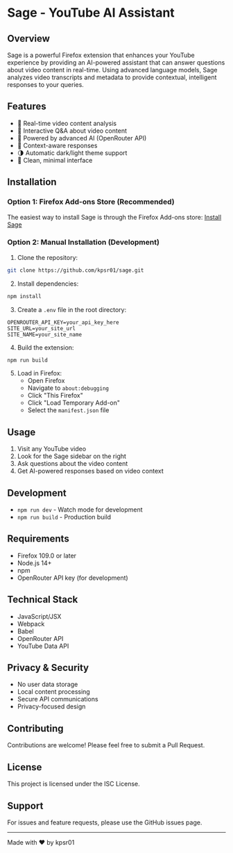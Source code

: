 # Sage - YouTube AI Assistant


## Overview

Sage is a powerful Firefox extension that enhances your YouTube experience by providing an AI-powered assistant that can answer questions about video content in real-time. Using advanced language models, Sage analyzes video transcripts and metadata to provide contextual, intelligent responses to your queries.

## Features

- 🎥 Real-time video content analysis
- 💬 Interactive Q&A about video content
- 🤖 Powered by advanced AI (OpenRouter API)
- 🎯 Context-aware responses
- 🌗 Automatic dark/light theme support
- 🎨 Clean, minimal interface

## Installation

### Option 1: Firefox Add-ons Store (Recommended)

The easiest way to install Sage is through the Firefox Add-ons store:
[Install Sage](https://addons.mozilla.org/en-US/firefox/addon/sageyt)

### Option 2: Manual Installation (Development)

1. Clone the repository:
```bash
git clone https://github.com/kpsr01/sage.git
```

2. Install dependencies:
```bash
npm install
```

3. Create a `.env` file in the root directory:
```env
OPENROUTER_API_KEY=your_api_key_here
SITE_URL=your_site_url
SITE_NAME=your_site_name
```

4. Build the extension:
```bash
npm run build
```

5. Load in Firefox:
   - Open Firefox
   - Navigate to `about:debugging`
   - Click "This Firefox"
   - Click "Load Temporary Add-on"
   - Select the `manifest.json` file

## Usage

1. Visit any YouTube video
2. Look for the Sage sidebar on the right
3. Ask questions about the video content
4. Get AI-powered responses based on video context

## Development

- `npm run dev` - Watch mode for development
- `npm run build` - Production build

## Requirements

- Firefox 109.0 or later
- Node.js 14+
- npm 
- OpenRouter API key (for development)

## Technical Stack

- JavaScript/JSX
- Webpack
- Babel
- OpenRouter API
- YouTube Data API

## Privacy & Security

- No user data storage
- Local content processing
- Secure API communications
- Privacy-focused design

## Contributing

Contributions are welcome! Please feel free to submit a Pull Request.

## License

This project is licensed under the ISC License.

## Support

For issues and feature requests, please use the GitHub issues page.

---

Made with ❤️ by kpsr01
